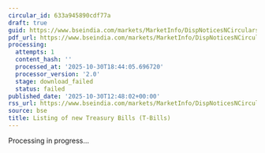 ```yaml
---
circular_id: 633a945890cdf77a
draft: true
guid: https://www.bseindia.com/markets/MarketInfo/DispNoticesNCirculars.aspx?Noticeid={E6F1D686-B467-4048-9C92-649570549BDA}&noticeno=20251030-39&dt=10/30/2025&icount=39&totcount=63&flag=0
pdf_url: https://www.bseindia.com/markets/MarketInfo/DispNoticesNCirculars.aspx?Noticeid={E6F1D686-B467-4048-9C92-649570549BDA}&noticeno=20251030-39&dt=10/30/2025&icount=39&totcount=63&flag=0
processing:
  attempts: 1
  content_hash: ''
  processed_at: '2025-10-30T18:44:05.696720'
  processor_version: '2.0'
  stage: download_failed
  status: failed
published_date: '2025-10-30T12:48:02+00:00'
rss_url: https://www.bseindia.com/markets/MarketInfo/DispNoticesNCirculars.aspx?Noticeid={E6F1D686-B467-4048-9C92-649570549BDA}&noticeno=20251030-39&dt=10/30/2025&icount=39&totcount=63&flag=0
source: bse
title: Listing of new Treasury Bills (T-Bills)
---
```


Processing in progress...